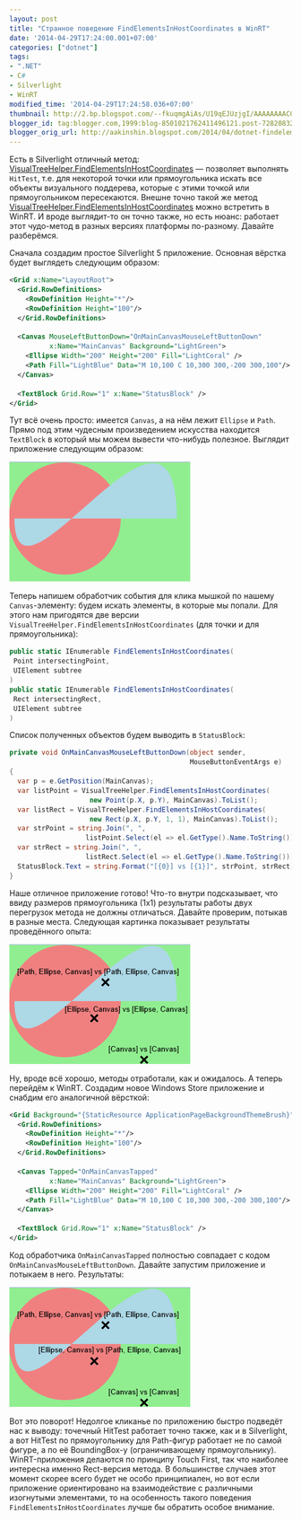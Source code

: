 ```yaml
---
layout: post
title: "Странное поведение FindElementsInHostCoordinates в WinRT"
date: '2014-04-29T17:24:00.001+07:00'
categories: ["dotnet"]
tags:
- ".NET"
- C#
- Silverlight
- WinRT
modified_time: '2014-04-29T17:24:58.036+07:00'
thumbnail: http://2.bp.blogspot.com/--fkuqmgAiAs/U19qEJUzjgI/AAAAAAAACG8/ktN0k91gHcc/s72-c/screen.png
blogger_id: tag:blogger.com,1999:blog-8501021762411496121.post-7282083218001145406
blogger_orig_url: http://aakinshin.blogspot.com/2014/04/dotnet-findelementsinhostcoordinates.html
---
```


Есть в Silverlight отличный метод: [VisualTreeHelper.FindElementsInHostCoordinates](http://msdn.microsoft.com/en-us/library/system.windows.media.visualtreehelper.findelementsinhostcoordinates(v=vs.95).aspx) — позволяет выполнять `HitTest`, т.е. для некоторой точки или прямоугольника искать все объекты визуального поддерева, которые с этими точкой или прямоугольником пересекаются. Внешне точно такой же метод [VisualTreeHelper.FindElementsInHostCoordinates](http://msdn.microsoft.com/en-us/library/windows/apps/windows.ui.xaml.media.visualtreehelper.findelementsinhostcoordinates.aspx) можно встретить в WinRT. И вроде выглядит-то он точно также, но есть нюанс: работает этот чудо-метод в разных версиях платформы по-разному. Давайте разберёмся.<!--more-->

Сначала создадим простое Silverlight 5 приложение. Основная вёрстка будет выглядеть следующим образом:

``` xml
<Grid x:Name="LayoutRoot">
  <Grid.RowDefinitions>
    <RowDefinition Height="*"/>
    <RowDefinition Height="100"/>
  </Grid.RowDefinitions>

  <Canvas MouseLeftButtonDown="OnMainCanvasMouseLeftButtonDown" 
          x:Name="MainCanvas" Background="LightGreen">
    <Ellipse Width="200" Height="200" Fill="LightCoral" />
    <Path Fill="LightBlue" Data="M 10,100 C 10,300 300,-200 300,100"/>
  </Canvas>

  <TextBlock Grid.Row="1" x:Name="StatusBlock" />
</Grid>
```

Тут всё очень просто: имеется `Canvas`, а на нём лежит `Ellipse` и `Path`. Прямо под этим чудесным произведением искусства находится `TextBlock` в который мы можем вывести что-нибудь полезное. Выглядит приложение следующим образом:

<p class="center">
  <img src="/img/posts/dotnet/findelementsinhostcoordinates/screen1.png" />
</p>

Теперь напишем обработчик события для клика мышкой по нашему `Canvas`-элементу: будем искать элементы, в которые мы попали. Для этого нам пригодятся две версии `VisualTreeHelper.FindElementsInHostCoordinates` (для точки и для прямоугольника):

```cs
public static IEnumerable FindElementsInHostCoordinates(
 Point intersectingPoint,
 UIElement subtree
)
public static IEnumerable FindElementsInHostCoordinates(
 Rect intersectingRect,
 UIElement subtree
)
```

Список полученных объектов будем выводить в `StatusBlock`:

```cs
private void OnMainCanvasMouseLeftButtonDown(object sender, 
                                             MouseButtonEventArgs e)
{
  var p = e.GetPosition(MainCanvas);
  var listPoint = VisualTreeHelper.FindElementsInHostCoordinates(
                    new Point(p.X, p.Y), MainCanvas).ToList();
  var listRect = VisualTreeHelper.FindElementsInHostCoordinates(
                    new Rect(p.X, p.Y, 1, 1), MainCanvas).ToList();
  var strPoint = string.Join(", ", 
                   listPoint.Select(el => el.GetType().Name.ToString()));
  var strRect = string.Join(", ", 
                   listRect.Select(el => el.GetType().Name.ToString()));
  StatusBlock.Text = string.Format("[{0}] vs [{1}]", strPoint, strRect);
}
```

Наше отличное приложение готово! Что-то внутри подсказывает, что ввиду размеров прямоугольника (1x1) результаты работы двух перегрузок метода не должны отличаться. Давайте проверим, потыкав в разные места. Следующая картинка показывает результаты проведённого опыта:

<p class="center">
  <img src="/img/posts/dotnet/findelementsinhostcoordinates/screen2.png" />
</p>

Ну, вроде всё хорошо, методы отработали, как и ожидалось. А теперь перейдём к WinRT. Создадим новое Windows Store приложение и снабдим его аналогичной вёрсткой:

``` xml
<Grid Background="{StaticResource ApplicationPageBackgroundThemeBrush}">
  <Grid.RowDefinitions>
    <RowDefinition Height="*"/>
    <RowDefinition Height="100"/>
  </Grid.RowDefinitions>

  <Canvas Tapped="OnMainCanvasTapped" 
          x:Name="MainCanvas" Background="LightGreen">
    <Ellipse Width="200" Height="200" Fill="LightCoral" />
    <Path Fill="LightBlue" Data="M 10,100 C 10,300 300,-200 300,100"/>
  </Canvas>

  <TextBlock Grid.Row="1" x:Name="StatusBlock" />
</Grid>
```

Код обработчика `OnMainCanvasTapped` полностью совпадает с кодом `OnMainCanvasMouseLeftButtonDown`. Давайте запустим приложение и потыкаем в него. Результаты:

<p class="center">
  <img src="/img/posts/dotnet/findelementsinhostcoordinates/screen3.png" />
</p>

Вот это поворот! Недолгое кликанье по приложению быстро подведёт нас к выводу: точечный HitTest работает точно также, как и в Silverlight, а вот HitTest по прямоугольнику для Path-фигур работает не по самой фигуре, а по её BoundingBox-у (ограничивающему прямоугольнику). WinRT-приложения делаются по принципу Touch First, так что наиболее интересна именно Rect-версия метода. В большинстве случаев этот момент скорее всего будет не особо принципиален, но вот если приложение ориентировано на взаимодействие с различными изогнутыми элементами, то на особенность такого поведения `FindElementsInHostCoordinates` лучше бы обратить особое внимание.